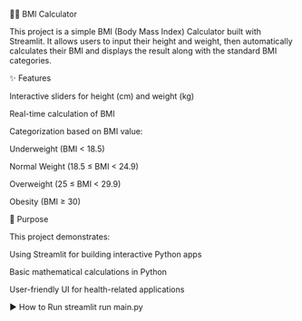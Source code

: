 🏋️‍♂️ BMI Calculator

This project is a simple BMI (Body Mass Index) Calculator built with Streamlit.
It allows users to input their height and weight, then automatically calculates their BMI and displays the result along with the standard BMI categories.

✨ Features

Interactive sliders for height (cm) and weight (kg)

Real-time calculation of BMI

Categorization based on BMI value:

Underweight (BMI < 18.5)

Normal Weight (18.5 ≤ BMI < 24.9)

Overweight (25 ≤ BMI < 29.9)

Obesity (BMI ≥ 30)

🎯 Purpose

This project demonstrates:

Using Streamlit for building interactive Python apps

Basic mathematical calculations in Python

User-friendly UI for health-related applications

▶️ How to Run
streamlit run main.py
